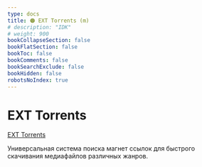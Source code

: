 ```yaml
---
type: docs
title: 🟠 EXT Torrents (m)
# description: "IDK"
# weight: 900
bookCollapseSection: false
bookFlatSection: false
bookToc: false
bookComments: false
bookSearchExclude: false
bookHidden: false
robotsNoIndex: true
---
```


# EXT Torrents

[EXT Torrents](https://ext.to/?nt)

Универсальная система поиска магнет ссылок для быстрого скачивания медиафайлов различных жанров.
